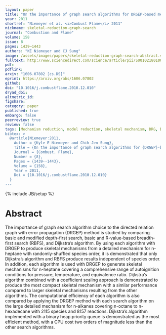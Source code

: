 ```yaml
---
layout: paper
title: "On the importance of graph search algorithms for DRGEP-based mechanism reduction methods"
year: 2011
shortref: "Niemeyer et al. <i>Combust Flame</i> 2011"
nickname: skeletal-reduction-graph-search
journal: "Combustion and Flame"
volume: 158
issue: 8
pages: 1439–1443
authors: "KE Niemeyer and CJ Sung"
image: /assets/images/papers/skeletal-reduction-graph-search-abstract.svg
fulltext: http://www.sciencedirect.com/science/article/pii/S0010218010003640
pdf:
pdflink:
arxiv: "1606.07802 [cs.DS]"
eprint: https://arxiv.org/abs/1606.07802
github:
doi: "10.1016/j.combustflame.2010.12.010"
dryad_doi:
altmetric_id:
figshare:
category: paper
published: true
embargo: false
peerreview: true
review: false
tags: [Mechanism reduction, model reduction, skeletal mechanism, DRG, DRGEP, graph search algorithm, Dijkstra's algorithm]
bibtex: >
  @article{Niemeyer:2011,
    Author = {Kyle E Niemeyer and Chih-Jen Sung},
    Title = {On the importance of graph search algorithms for {DRGEP}-based mechanism reduction methods},
    Journal = {Combust. Flame},
    Number = {8},
    Pages = {1439--1443},
    Volume = {158},
    Year = 2011,
    Doi = {10.1016/j.combustflame.2010.12.010}
  }
---
```

{% include JB/setup %}

# Abstract

The importance of graph search algorithm choice to the directed relation graph with error propagation (DRGEP) method is studied by comparing basic and modified depth-first search, basic and R-value-based breadth-first search (RBFS), and Dijkstra’s algorithm. By using each algorithm with DRGEP to produce skeletal mechanisms from a detailed mechanism for n-heptane with randomly-shuffled species order, it is demonstrated that only Dijkstra’s algorithm and RBFS produce results independent of species order. In addition, each algorithm is used with DRGEP to generate skeletal mechanisms for n-heptane covering a comprehensive range of autoignition conditions for pressure, temperature, and equivalence ratio. Dijkstra’s algorithm combined with a coefficient scaling approach is demonstrated to produce the most compact skeletal mechanism with a similar performance compared to larger skeletal mechanisms resulting from the other algorithms. The computational efficiency of each algorithm is also compared by applying the DRGEP method with each search algorithm on the large detailed mechanism for n-alkanes covering n-octane to n-hexadecane with 2115 species and 8157 reactions. Dijkstra’s algorithm implemented with a binary heap priority queue is demonstrated as the most efficient method, with a CPU cost two orders of magnitude less than the other search algorithms.
